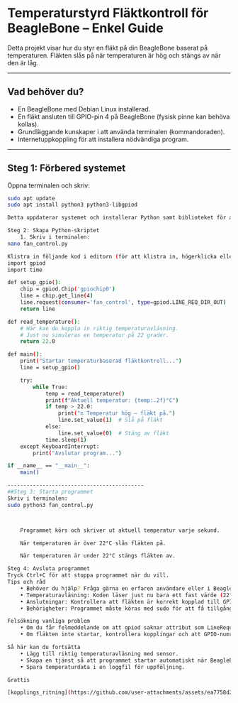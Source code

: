 # Temperaturstyrd Fläktkontroll för BeagleBone – Enkel Guide

Detta projekt visar hur du styr en fläkt på din BeagleBone baserat på temperaturen. Fläkten slås på när temperaturen är hög och stängs av när den är låg.

---

## Vad behöver du?

- En BeagleBone med Debian Linux installerad.
- En fläkt ansluten till GPIO-pin 4 på BeagleBone (fysisk pinne kan behöva kollas).
- Grundläggande kunskaper i att använda terminalen (kommandoraden).
- Internetuppkoppling för att installera nödvändiga program.

---

## Steg 1: Förbered systemet

Öppna terminalen och skriv:

```bash
sudo apt update
sudo apt install python3 python3-libgpiod

Detta uppdaterar systemet och installerar Python samt biblioteket för att styra GPIO.

Steg 2: Skapa Python-skriptet
    1. Skriv i terminalen:
nano fan_control.py

Klistra in följande kod i editorn (för att klistra in, högerklicka eller använd Shift+Insert):
import gpiod
import time

def setup_gpio():
    chip = gpiod.Chip('gpiochip0')
    line = chip.get_line(4)
    line.request(consumer='fan_control', type=gpiod.LINE_REQ_DIR_OUT)
    return line

def read_temperature():
    # Här kan du koppla in riktig temperaturavläsning.
    # Just nu simuleras en temperatur på 22 grader.
    return 22.0

def main():
    print("Startar temperaturbaserad fläktkontroll...")
    line = setup_gpio()

    try:
        while True:
            temp = read_temperature()
            print(f"Aktuell temperatur: {temp:.2f}°C")
            if temp > 22.0:
                print("🔛 Temperatur hög – fläkt på.")
                line.set_value(1)  # Slå på fläkt
            else:
                line.set_value(0)  # Stäng av fläkt
            time.sleep(1)
    except KeyboardInterrupt:
        print("Avslutar program...")

if __name__ == "__main__":
    main()

-------------------------------------------
##Steg 3: Starta programmet
Skriv i terminalen:
sudo python3 fan_control.py



    Programmet körs och skriver ut aktuell temperatur varje sekund.

    När temperaturen är över 22°C slås fläkten på.

    När temperaturen är under 22°C stängs fläkten av.

Steg 4: Avsluta programmet
Tryck Ctrl+C för att stoppa programmet när du vill.
Tips och råd
    • Behöver du hjälp? Fråga gärna en erfaren användare eller i BeagleBone-forum.
    • Temperaturavläsning: Koden läser just nu bara ett fast värde (22°C). Du kan byta ut funktionen read_temperature() mot riktig sensoravläsning.
    • Anslutningar: Kontrollera att fläkten är korrekt kopplad till GPIO 4.
    • Behörigheter: Programmet måste köras med sudo för att få tillgång till GPIO.

Felsökning vanliga problem
    • Om du får felmeddelande om att gpiod saknar attribut som LineRequest, se till att du installerat python3-libgpiod via apt, inte via pip.
    • Om fläkten inte startar, kontrollera kopplingar och att GPIO-numret är rätt.

Så här kan du fortsätta
    • Lägg till riktig temperaturavläsning med sensor.
    • Skapa en tjänst så att programmet startar automatiskt när BeagleBone startar.
    • Spara temperaturdata i en loggfil för uppföljning.

Grattis

[kopplings_ritning](https://github.com/user-attachments/assets/ea7758d2-3b73-48e4-8858-8187c43865e2)


